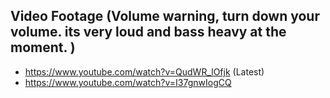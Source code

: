 ## Video Footage (Volume warning, turn down your volume. its very loud and bass heavy at the moment. )
- https://www.youtube.com/watch?v=QudWR_lOfjk (Latest)
- https://www.youtube.com/watch?v=I37gnwIogCQ
